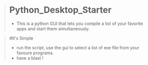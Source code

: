 > # Python_Desktop_Starter
> - This is a python GUI that lets you compile a list of your favorite apps and start them simultaneously.

> #It's Simple
> - run the script, use the gui to select a list of exe file from your favoure programs. 
> - have a blast !

